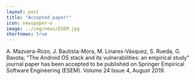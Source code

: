 ```yaml
---
layout: post
title: "Accepted paper!"
icon: newspaper-o
image: ../img/news/ESEM.jpg
shortnews: true
---
```


A. Mazuera-Rozo, J. Bautista-Mora, M. Linares-Vásquez, S. Rueda, G. Bavota; "The Android OS stack and its vulnerabilities: an empirical study" journal paper has been accepted to be published on Springer Empirical Software Engineering (ESEM). Volume 24 Issue 4, August 2019.


